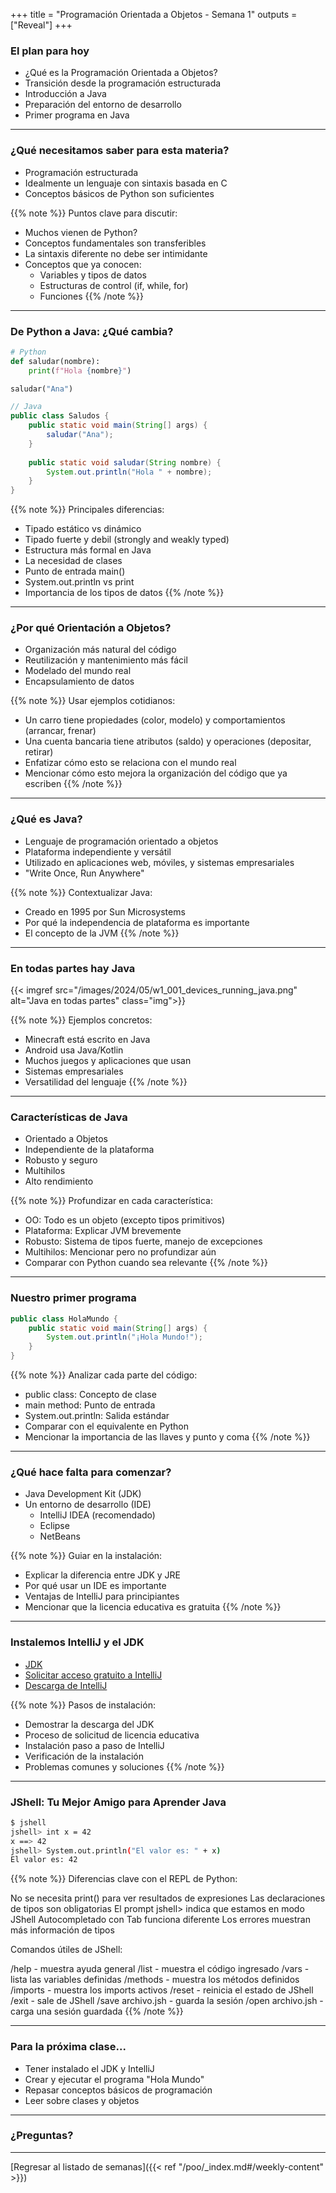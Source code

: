 +++
title = "Programación Orientada a Objetos - Semana 1"
outputs = ["Reveal"]
+++

### El plan para hoy

- ¿Qué es la Programación Orientada a Objetos?
- Transición desde la programación estructurada
- Introducción a Java
- Preparación del entorno de desarrollo
- Primer programa en Java

---

### ¿Qué necesitamos saber para esta materia?

- Programación estructurada
- Idealmente un lenguaje con sintaxis basada en C
- Conceptos básicos de Python son suficientes

{{% note %}}
Puntos clave para discutir:
- Muchos vienen de Python?
- Conceptos fundamentales son transferibles
- La sintaxis diferente no debe ser intimidante
- Conceptos que ya conocen:
  * Variables y tipos de datos
  * Estructuras de control (if, while, for)
  * Funciones
{{% /note %}}

---

### De Python a Java: ¿Qué cambia?

```python
# Python
def saludar(nombre):
    print(f"Hola {nombre}")

saludar("Ana")
```

```java
// Java
public class Saludos {
    public static void main(String[] args) {
        saludar("Ana");
    }
    
    public static void saludar(String nombre) {
        System.out.println("Hola " + nombre);
    }
}
```

{{% note %}}
Principales diferencias:
- Tipado estático vs dinámico
- Tipado fuerte y debil (strongly and weakly typed)
- Estructura más formal en Java
- La necesidad de clases
- Punto de entrada main()
- System.out.println vs print
- Importancia de los tipos de datos
{{% /note %}}

---

### ¿Por qué Orientación a Objetos?

- Organización más natural del código
- Reutilización y mantenimiento más fácil
- Modelado del mundo real
- Encapsulamiento de datos

{{% note %}}
Usar ejemplos cotidianos:
- Un carro tiene propiedades (color, modelo) y comportamientos (arrancar, frenar)
- Una cuenta bancaria tiene atributos (saldo) y operaciones (depositar, retirar)
- Enfatizar cómo esto se relaciona con el mundo real
- Mencionar cómo esto mejora la organización del código que ya escriben
{{% /note %}}

---

### ¿Qué es Java?

- Lenguaje de programación orientado a objetos
- Plataforma independiente y versátil
- Utilizado en aplicaciones web, móviles, y sistemas empresariales
- "Write Once, Run Anywhere"

{{% note %}}
Contextualizar Java:
- Creado en 1995 por Sun Microsystems
- Por qué la independencia de plataforma es importante
- El concepto de la JVM
{{% /note %}}

---

### En todas partes hay Java

{{< imgref src="/images/2024/05/w1_001_devices_running_java.png" alt="Java en todas partes" class="img">}}

{{% note %}}
Ejemplos concretos:
- Minecraft está escrito en Java
- Android usa Java/Kotlin
- Muchos juegos y aplicaciones que usan
- Sistemas empresariales
- Versatilidad del lenguaje
{{% /note %}}

---

### Características de Java

- Orientado a Objetos
- Independiente de la plataforma
- Robusto y seguro
- Multihilos
- Alto rendimiento

{{% note %}}
Profundizar en cada característica:
- OO: Todo es un objeto (excepto tipos primitivos)
- Plataforma: Explicar JVM brevemente
- Robusto: Sistema de tipos fuerte, manejo de excepciones
- Multihilos: Mencionar pero no profundizar aún
- Comparar con Python cuando sea relevante
{{% /note %}}

--- 

### Nuestro primer programa

```java
public class HolaMundo {
    public static void main(String[] args) {
        System.out.println("¡Hola Mundo!");
    }
}
```

{{% note %}}
Analizar cada parte del código:
- public class: Concepto de clase
- main method: Punto de entrada
- System.out.println: Salida estándar
- Comparar con el equivalente en Python
- Mencionar la importancia de las llaves y punto y coma
{{% /note %}}

---

### ¿Qué hace falta para comenzar?

- Java Development Kit (JDK)
- Un entorno de desarrollo (IDE)
  * IntelliJ IDEA (recomendado)
  * Eclipse
  * NetBeans

{{% note %}}
Guiar en la instalación:
- Explicar la diferencia entre JDK y JRE
- Por qué usar un IDE es importante
- Ventajas de IntelliJ para principiantes
- Mencionar que la licencia educativa es gratuita
{{% /note %}}

---

### Instalemos IntelliJ y el JDK

- [JDK](https://www.oracle.com/java/technologies/downloads/)
- [Solicitar acceso gratuito a IntelliJ](https://www.jetbrains.com/community/education/)
- [Descarga de IntelliJ](https://www.jetbrains.com/idea/download/?section=mac)

{{% note %}}
Pasos de instalación:
- Demostrar la descarga del JDK
- Proceso de solicitud de licencia educativa
- Instalación paso a paso de IntelliJ
- Verificación de la instalación
- Problemas comunes y soluciones
{{% /note %}}

---

### JShell: Tu Mejor Amigo para Aprender Java

```bash
$ jshell
jshell> int x = 42
x ==> 42
jshell> System.out.println("El valor es: " + x)
El valor es: 42
```

{{% note %}}
Diferencias clave con el REPL de Python:

No se necesita print() para ver resultados de expresiones
Las declaraciones de tipos son obligatorias
El prompt jshell> indica que estamos en modo JShell
Autocompletado con Tab funciona diferente
Los errores muestran más información de tipos


Comandos útiles de JShell:

/help - muestra ayuda general
/list - muestra el código ingresado
/vars - lista las variables definidas
/methods - muestra los métodos definidos
/imports - muestra los imports activos
/reset - reinicia el estado de JShell
/exit - sale de JShell
/save archivo.jsh - guarda la sesión
/open archivo.jsh - carga una sesión guardada
{{% /note %}}

---

### Para la próxima clase...

- Tener instalado el JDK y IntelliJ
- Crear y ejecutar el programa "Hola Mundo"
- Repasar conceptos básicos de programación
- Leer sobre clases y objetos

---

### ¿Preguntas?

--- 

[Regresar al listado de semanas]({{< ref "/poo/_index.md#/weekly-content" >}})